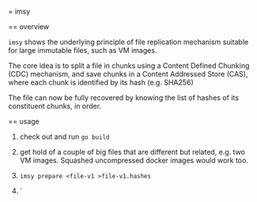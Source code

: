 = imsy

== overview

`imsy` shows the underlying principle of file replication
mechanism suitable for large immutable files, such as VM images.

The core idea is to split a file in chunks using a Content Defined Chunking (CDC) mechanism,
and save chunks in a Content Addressed Store (CAS), where each chunk is identified by its hash (e.g. SHA256)

The file can now be fully recovered by knowing the list of hashes of its constituent chunks, in order.

== usage

1. check out and run `go build`

2. get hold of a couple of big files that are different but related, e.g. two VM images. Squashed uncompressed docker images would work too.

2. `imsy prepare <file-v1 >file-v1.hashes`

3. `